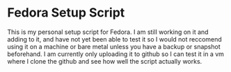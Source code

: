 # Fedora Setup Script
This is my personal setup script for Fedora. I am still working on it and adding to it, and have not yet been able to test it so 
I would not reccomend using it on a machine or bare metal unless you have a backup or snapshot beforehand. I am currently
only uploading it to github so I can test it in a vm where I clone the github and see how well the script actually works.

